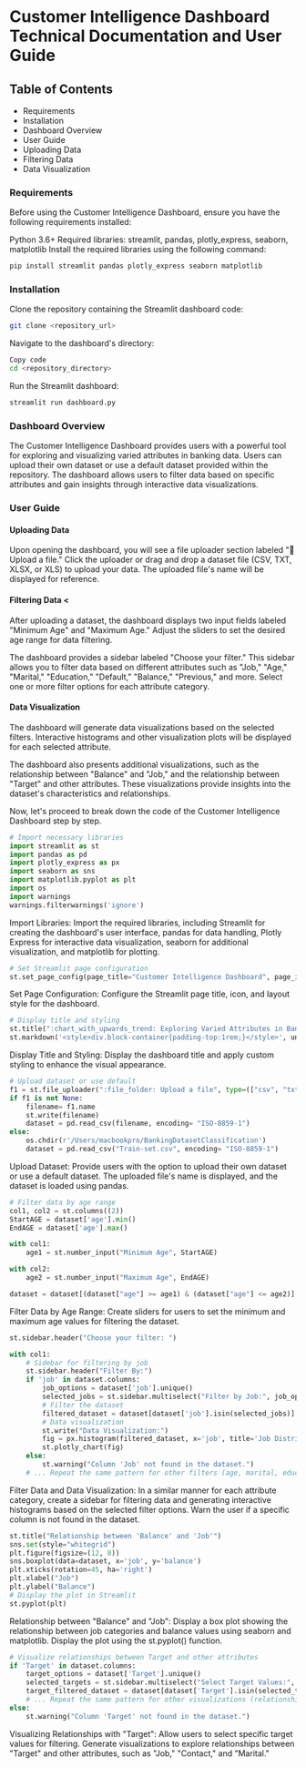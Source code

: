 # Customer Intelligence Dashboard Technical Documentation and User Guide


## Table of Contents
- Requirements
- Installation
- Dashboard Overview
- User Guide
- Uploading Data
- Filtering Data
- Data Visualization

### Requirements 

Before using the Customer Intelligence Dashboard, ensure you have the following requirements installed:

Python 3.6+
Required libraries: streamlit, pandas, plotly_express, seaborn, matplotlib
Install the required libraries using the following command:

```bash
pip install streamlit pandas plotly_express seaborn matplotlib
```

### Installation 

Clone the repository containing the Streamlit dashboard code:

```bash
git clone <repository_url>
```

Navigate to the dashboard's directory:

```bash
Copy code
cd <repository_directory>
```

Run the Streamlit dashboard:

```bash
streamlit run dashboard.py
```

### Dashboard Overview 
The Customer Intelligence Dashboard provides users with a powerful tool for exploring and visualizing varied attributes in banking data. Users can upload their own dataset or use a default dataset provided within the repository. The dashboard allows users to filter data based on specific attributes and gain insights through interactive data visualizations.

### User Guide 
#### Uploading Data 
Upon opening the dashboard, you will see a file uploader section labeled ":file_folder: Upload a file." Click the uploader or drag and drop a dataset file (CSV, TXT, XLSX, or XLS) to upload your data. The uploaded file's name will be displayed for reference.

#### Filtering Data <
After uploading a dataset, the dashboard displays two input fields labeled "Minimum Age" and "Maximum Age." Adjust the sliders to set the desired age range for data filtering.

The dashboard provides a sidebar labeled "Choose your filter." This sidebar allows you to filter data based on different attributes such as "Job," "Age," "Marital," "Education," "Default," "Balance," "Previous," and more. Select one or more filter options for each attribute category.

#### Data Visualization 
The dashboard will generate data visualizations based on the selected filters. Interactive histograms and other visualization plots will be displayed for each selected attribute.

The dashboard also presents additional visualizations, such as the relationship between "Balance" and "Job," and the relationship between "Target" and other attributes. These visualizations provide insights into the dataset's characteristics and relationships.


Now, let's proceed to break down the code of the Customer Intelligence Dashboard step by step.

```python
# Import necessary libraries
import streamlit as st 
import pandas as pd
import plotly_express as px
import seaborn as sns
import matplotlib.pyplot as plt
import os
import warnings
warnings.filterwarnings('ignore')
```

Import Libraries: 
Import the required libraries, including Streamlit for creating the dashboard's user interface, pandas for data handling, Plotly Express for interactive data visualization, seaborn for additional visualization, and matplotlib for plotting.

```python
# Set Streamlit page configuration
st.set_page_config(page_title="Customer Intelligence Dashboard", page_icon=":chart_with_upwards_trend:", layout="wide")
```

Set Page Configuration: 
Configure the Streamlit page title, icon, and layout style for the dashboard.

```python
# Display title and styling
st.title(":chart_with_upwards_trend: Exploring Varied Attributes in Banking Data")
st.markdown('<style>div.block-container{padding-top:1rem;}</style>', unsafe_allow_html=True)
```

Display Title and Styling: 
Display the dashboard title and apply custom styling to enhance the visual appearance.

```python
# Upload dataset or use default
f1 = st.file_uploader(":file_folder: Upload a file", type=(["csv", "txt", "xlsx", "xls"]))
if f1 is not None:
    filename= f1.name
    st.write(filename)
    dataset = pd.read_csv(filename, encoding= "ISO-8859-1")
else:
    os.chdir(r'/Users/macbookpro/BankingDatasetClassification')
    dataset = pd.read_csv("Train-set.csv", encoding= "ISO-8859-1")
```

Upload Dataset: 
Provide users with the option to upload their own dataset or use a default dataset. The uploaded file's name is displayed, and the dataset is loaded using pandas.

```python
# Filter data by age range
col1, col2 = st.columns((2))
StartAGE = dataset['age'].min()
EndAGE = dataset['age'].max()

with col1:
    age1 = st.number_input("Minimum Age", StartAGE)

with col2:
    age2 = st.number_input("Maximum Age", EndAGE)

dataset = dataset[(dataset["age"] >= age1) & (dataset["age"] <= age2)].copy()
```

Filter Data by Age Range: 
Create sliders for users to set the minimum and maximum age values for filtering the dataset.

```python
st.sidebar.header("Choose your filter: ")

with col1:
    # Sidebar for filtering by job
    st.sidebar.header("Filter By:")
    if 'job' in dataset.columns:
        job_options = dataset['job'].unique()
        selected_jobs = st.sidebar.multiselect("Filter by Job:", job_options)
        # Filter the dataset
        filtered_dataset = dataset[dataset['job'].isin(selected_jobs)]
        # Data visualization
        st.write("Data Visualization:")
        fig = px.histogram(filtered_dataset, x='job', title='Job Distribution')
        st.plotly_chart(fig)
    else:
        st.warning("Column 'Job' not found in the dataset.")
    # ... Repeat the same pattern for other filters (age, marital, education, default, balance, previous, poutcome, housing, loan, contact, day, month, duration, campaign, pdays, Target)
```

Filter Data and Data Visualization: 
In a similar manner for each attribute category, create a sidebar for filtering data and generating interactive histograms based on the selected filter options. Warn the user if a specific column is not found in the dataset.

```python
st.title("Relationship between 'Balance' and 'Job'")
sns.set(style="whitegrid")
plt.figure(figsize=(12, 8))
sns.boxplot(data=dataset, x='job', y='balance')
plt.xticks(rotation=45, ha='right')
plt.xlabel("Job")
plt.ylabel("Balance")
# Display the plot in Streamlit
st.pyplot(plt)
```

Relationship between "Balance" and "Job": 
Display a box plot showing the relationship between job categories and balance values using seaborn and matplotlib. Display the plot using the st.pyplot() function.

```python
# Visualize relationships between Target and other attributes
if 'Target' in dataset.columns:
    target_options = dataset['Target'].unique()
    selected_targets = st.sidebar.multiselect("Select Target Values:", target_options)
    target_filtered_dataset = dataset[dataset['Target'].isin(selected_targets)]
    # ... Repeat the same pattern for other visualizations (relationship between Target and Job, Target and Contact, Target and Marital)
else:
    st.warning("Column 'Target' not found in the dataset.")
```

Visualizing Relationships with "Target": 
Allow users to select specific target values for filtering. Generate visualizations to explore relationships between "Target" and other attributes, such as "Job," "Contact," and "Marital."
